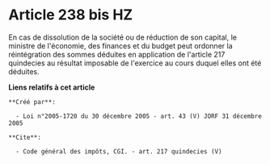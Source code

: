 # Article 238 bis HZ

En cas de dissolution de la société ou de réduction de son capital, le ministre de l'économie, des finances et du budget peut
ordonner la réintégration des sommes déduites en application de l'article 217 quindecies au résultat imposable de l'exercice
au cours duquel elles ont été déduites.

**Liens relatifs à cet article**

	**Créé par**:

	  - Loi n°2005-1720 du 30 décembre 2005 - art. 43 (V) JORF 31 décembre 2005

	**Cite**:

	  - Code général des impôts, CGI. - art. 217 quindecies (V)
